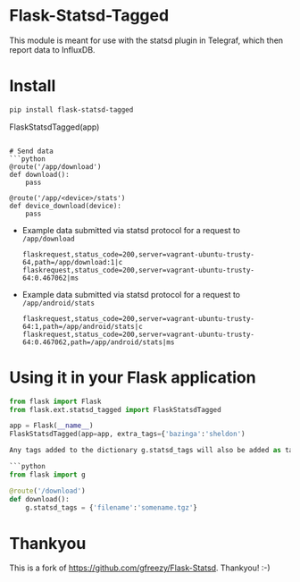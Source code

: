 # Flask-Statsd-Tagged

This module is meant for use with the statsd plugin in Telegraf, which then report data to InfluxDB.

# Install
```bash
pip install flask-statsd-tagged
```

FlaskStatsdTagged(app)
```

# Send data
```python
@route('/app/download')
def download():
    pass

@route('/app/<device>/stats')
def device_download(device):
    pass
```

* Example data submitted via statsd protocol for a request to `/app/download`

    ```
    flaskrequest,status_code=200,server=vagrant-ubuntu-trusty-64,path=/app/download:1|c
    flaskrequest,status_code=200,server=vagrant-ubuntu-trusty-64:0.467062|ms
    ```

* Example data submitted via statsd protocol for a request to `/app/android/stats`

    ```
    flaskrequest,status_code=200,server=vagrant-ubuntu-trusty-64:1,path=/app/android/stats|c
    flaskrequest,status_code=200,server=vagrant-ubuntu-trusty-64:0.467062,path=/app/android/stats|ms
    ```


# Using it in your Flask application
```python
from flask import Flask
from flask.ext.statsd_tagged import FlaskStatsdTagged

app = Flask(__name__)
FlaskStatsdTagged(app=app, extra_tags={'bazinga':'sheldon')

Any tags added to the dictionary g.statsd_tags will also be added as tags to the metrics. E.g

```python
from flask import g

@route('/download')
def download():
    g.statsd_tags = {'filename':'somename.tgz'}
```

# Thankyou

This is a fork of https://github.com/gfreezy/Flask-Statsd. Thankyou! :-)



